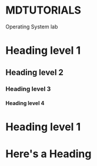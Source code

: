 # MDTUTORIALS
Operating System lab
# Heading level 1
## Heading level 2
### Heading level 3
#### Heading level 4
Heading level 1
===============
# Here's a Heading
